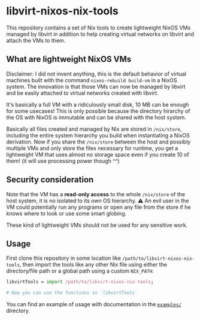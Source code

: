 # libvirt-nixos-nix-tools

This repository contains a set of Nix tools to create lightweight NixOS VMs managed by libvirt in addition to help creating virtual networks on libvirt and attach the VMs to them.


## What are lightweight NixOS VMs

Disclaimer: I did not invent anything, this is the default behavior of virtual machines built with the command `nixos-rebuild build-vm` in a NixOS system.
The innovation is that those VMs can now be managed by libvirt and be easily attached to virtual networks created with libvirt.

It's basically a full VM with a ridiculously small disk, 10 MB can be enough for some usecases!
This is only possible because the directory hirarchy of the OS with NixOS is immutable and can be shared with the host system.

Basically all files created and managed by Nix are stored in `/nix/store`, including the entire system hierarchy you build when instantiating a NixOS derivation. Now if you share the `/nix/store` between the host and possibly multiple VMs and only store the files necessary for runtime, you get a lightweight VM that uses almost no storage space even if you create 10 of them! (it will use processing power though ^^)


## Security consideration

Note that the VM has a **read-only access** to the whole `/nix/store` of the host system, it is no isolated to its own OS hierarchy.
:warning: An evil user in the VM could potentially run any programs or open any file from the store if he knows where to look or use some smart globing.

These kind of lightweight VMs should not be used for any sensitive work.


## Usage

First clone this repository in some location like `/path/to/libvirt-nixos-nix-tools`, then import the tools like any other Nix file using either the directory/file path or a global path using a custom `NIX_PATH`:

```nix
libvirtTools = import /path/to/libvirt-nixos-nix-tools;

# Now you can use the functions in `libvirtTools`
```

You can find an example of usage with documentation in the [`examples/`](examples) directory.
